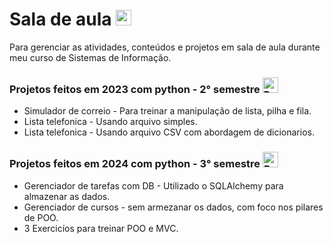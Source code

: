 # Sala de aula <img src="https://raw.githubusercontent.com/Tarikul-Islam-Anik/Telegram-Animated-Emojis/main/Objects/Books.webp" alt="Books" width="25" height="25" />
Para gerenciar as atividades, conteúdos e projetos em sala de aula durante meu curso de Sistemas de Informação.
### Projetos feitos em 2023 com python - 2° semestre <img src="https://raw.githubusercontent.com/Tarikul-Islam-Anik/Animated-Fluent-Emojis/master/Emojis/Travel%20and%20places/Rocket.png" alt="Rocket" width="25" height="25" /> 
* Simulador de correio - Para treinar a manipulação de lista, pilha e fila.
* Lista telefonica - Usando arquivo simples.
* Lista telefonica - Usando arquivo CSV com abordagem de dicionarios.
### Projetos feitos em 2024 com python - 3° semestre <img src="https://raw.githubusercontent.com/Tarikul-Islam-Anik/Animated-Fluent-Emojis/master/Emojis/Travel%20and%20places/Rocket.png" alt="Rocket" width="25" height="25" /> 
* Gerenciador de tarefas com DB - Utilizado o SQLAlchemy para almazenar as dados.
* Gerenciador de cursos - sem armezanar os dados, com foco nos pilares de POO.
* 3 Exercicíos para treinar POO e MVC.
